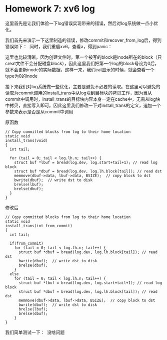 # Homework 7: xv6 log
这里首先是让我们体验一下log错误实现带来的错误，然后对log系统做一点小优化。

我们首先来演示一下这里制造的错误，修改commit和recover_from_log后，得到错误如下：
![]()
同时，我们重启xv6，查看a，得到panic：
![]()

这里也比较清晰，因为创建文件时，第一个被写的block是inode所在的block（只creat文件不会分配磁盘block），因此这里我们把第一个log的block号设为0后，就不会更新inode的实际数据，这样一来，我们cat显示的时候，就会查看一个type为0的inode

接下来我们对log系统做一些优化，主要是避免不必要的读取。在这里可以避免的读取为commit调用的install_trans中从log块到目标块的拷贝工作，因为当从commit中调用时，install_trans的目标块内容本身一定在cache中，无需从log块中拷贝，直接写入即可。因此这里我们修改一下对install_trans的定义，追加一个参数来表示是否是从commit中调用

原函数
```
// Copy committed blocks from log to their home location
static void
install_trans(void)
{
  int tail;

  for (tail = 0; tail < log.lh.n; tail++) {
    struct buf *lbuf = bread(log.dev, log.start+tail+1); // read log block
    struct buf *dbuf = bread(log.dev, log.lh.block[tail]); // read dst
    memmove(dbuf->data, lbuf->data, BSIZE);  // copy block to dst
    bwrite(dbuf);  // write dst to disk
    brelse(lbuf);
    brelse(dbuf);
  }
}
```
修改后
```
// Copy committed blocks from log to their home location
static void
install_trans(int from_commit)
{
  int tail;

  if(from_commit)
    for (tail = 0; tail < log.lh.n; tail++) {
      struct buf *dbuf = bread(log.dev, log.lh.block[tail]); // read dst
      bwrite(dbuf);  // write dst to disk
      brelse(dbuf);
    }
  else
    for (tail = 0; tail < log.lh.n; tail++) {
      struct buf *lbuf = bread(log.dev, log.start+tail+1); // read log block
      struct buf *dbuf = bread(log.dev, log.lh.block[tail]); // read dst
      memmove(dbuf->data, lbuf->data, BSIZE);  // copy block to dst
      bwrite(dbuf);  // write dst to disk
      brelse(lbuf);
      brelse(dbuf);
    }
}
```
我们简单测试一下：
![]()
没啥问题